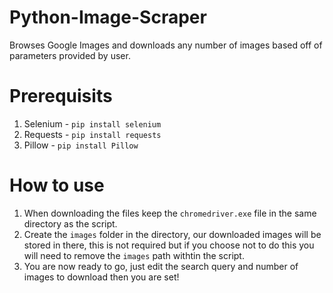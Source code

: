 # Python-Image-Scraper
Browses Google Images and downloads any number of images based off of parameters provided by user.


# Prerequisits
1. Selenium - `pip install selenium`
2. Requests - `pip install requests`
3. Pillow - `pip install Pillow`

# How to use
1. When downloading the files keep the `chromedriver.exe` file in the same directory as the script.
2. Create the `images` folder in the directory, our downloaded images will be stored in there, this is not required but if you choose not to do this you will need to remove the `images` path withtin the script.
3. You are now ready to go, just edit the search query and number of images to download then you are set!
